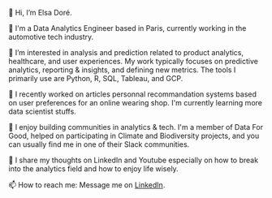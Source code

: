 👋 Hi, I’m Elsa Doré.

💼 I'm a Data Analytics Engineer based in Paris, currently working in the automotive tech industry.

👀 I’m interested in analysis and prediction related to product analytics, healthcare, and user experiences. My work typically focuses on predictive analytics, reporting & insights, and defining new metrics. The tools I primarily use are Python, R, SQL, Tableau, and GCP.

🌱 I recently worked on articles personnal recommandation systems based on user preferences for an online wearing shop. I'm currently learning more data scientist stuffs.

💞️ I enjoy building communities in analytics & tech. I'm a member of Data For Good, helped on participating in Climate and Biodiversity projects, and you can usually find me in one of their Slack communities.

📝 I share my thoughts on LinkedIn and Youtube especially on how to break into the analytics field and how to enjoy life wisely.

📫 How to reach me: Message me on [LinkedIn](https://www.linkedin.com/in/elsadore/).

<!---
elsedore/elsedore is a ✨ special ✨ repository because its `README.md` (this file) appears on your GitHub profile.
You can click the Preview link to take a look at your changes.
--->
